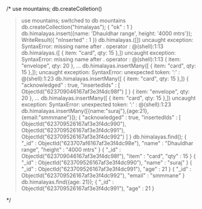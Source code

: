 /* use mountains;
db.createColletion()


> use mountains;
switched to db mountains
> db.createCollection("himalayas");
{ "ok" : 1 }
> db.himalayas.insert({name: 'Dhauldhar range', height: '4000 mtrs'});
WriteResult({ "nInserted" : 1 })
> db.himalayas.([])
uncaught exception: SyntaxError: missing name after . operator :
@(shell):1:13
> db.himalayas.([ { item: "card", qty: 15 },])
uncaught exception: SyntaxError: missing name after . operator :
@(shell):1:13
>       { item: "envelope", qty: 20 },
... db.himalayas.insertMany([ { item: "card", qty: 15 },]);
uncaught exception: SyntaxError: unexpected token: ':' :
@(shell):1:23
> db.himalayas.insertMany([ { item: "card", qty: 15 },])
{
	"acknowledged" : true,
	"insertedIds" : [
		ObjectId("623709046167af3e3f4dc98f")
	]
}
>       { item: "envelope", qty: 20 },
... db.himalayas.insertMany([ { item: "card", qty: 15 },])
uncaught exception: SyntaxError: unexpected token: ':' :
@(shell):1:23
> db.himalayas.insertMany([{name:"suraj"},{age:21},{email:"smmmane"}]);
{
	"acknowledged" : true,
	"insertedIds" : [
		ObjectId("623709526167af3e3f4dc990"),
		ObjectId("623709526167af3e3f4dc991"),
		ObjectId("623709526167af3e3f4dc992")
	]
}
> db.himalayas.find();
{ "_id" : ObjectId("623707af6167af3e3f4dc98e"), "name" : "Dhauldhar range", "height" : "4000 mtrs" }
{ "_id" : ObjectId("623709046167af3e3f4dc98f"), "item" : "card", "qty" : 15 }
{ "_id" : ObjectId("623709526167af3e3f4dc990"), "name" : "suraj" }
{ "_id" : ObjectId("623709526167af3e3f4dc991"), "age" : 21 }
{ "_id" : ObjectId("623709526167af3e3f4dc992"), "email" : "smmmane" }
> db.himalayas.find({age: 21});
{ "_id" : ObjectId("623709526167af3e3f4dc991"), "age" : 21 }
> 



*/